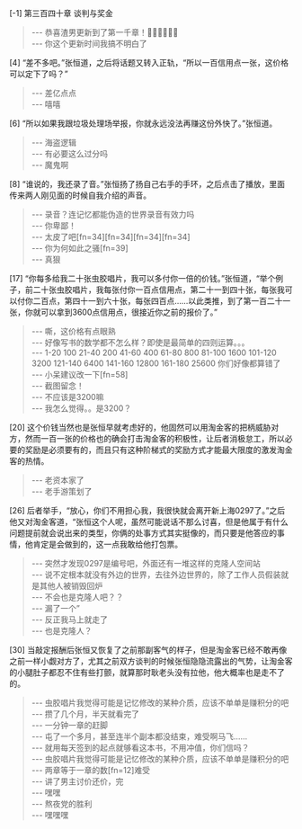 
[-1] 第三百四十章 谈判与奖金
>--- 恭喜渣男更新到了第一千章！🎁🎉🎁🎉🎁🎉<br>
>--- 你这个更新时间我搞不明白了<br>

[4] “差不多吧。”张恒道，之后将话题又转入正轨，“所以一百信用点一张，这价格可以定下了吗？”
>--- 差亿点点<br>
>--- 嘻嘻<br>

[6] “所以如果我跟垃圾处理场举报，你就永远没法再赚这份外快了。”张恒道。
>--- 海盗逻辑<br>
>--- 有必要这么过分吗<br>
>--- 魔鬼啊<br>

[8] “谁说的，我还录了音。”张恒扬了扬自己右手的手环，之后点击了播放，里面传来两人刚见面的时候自我介绍的声音。
>--- 录音？连记忆都能伪造的世界录音有效力吗<br>
>--- 你卑鄙！<br>
>--- 太皮了吧[fn=34][fn=34][fn=34][fn=34]<br>
>--- 你为何如此之骚[fn=39]<br>
>--- 真狠<br>

[17] “你每多给我二十张虫胶唱片，我可以多付你一倍的价钱。”张恒道，“举个例子，前二十张虫胶唱片，我每张付你一百点信用点，第二十一到四十张，每张我可以付你二百点，第四十一到六十张，每张四百点……以此类推，到了第一百二十一张，你就可以拿到3600点信用点，很接近你之前的报价了。”
>--- 嘶，这价格有点眼熟<br>
>--- 好像写书的数学都不怎么样？即使是最简单的四则运算。。。<br>
>--- 1-20      100
21-40    200
41-60    400
61-80    800
81-100   1600
101-120  3200
121-140  6400
141-160  12800
161-180  25600
你们好像都算错了<br>
>--- 小呆建议改一下[fn=58]<br>
>--- 截图留念！<br>
>--- 不应该是3200嘛<br>
>--- 我怎么觉得。。是3200？<br>

[20] 这个价钱当然也是张恒早就考虑好的，他固然可以用淘金客的把柄威胁对方，然而一百一张的价格也的确会打击淘金客的积极性，让后者消极怠工，所以必要的奖励是必须要有的，而且只有这种阶梯式的奖励方式才能最大限度的激发淘金客的热情。
>--- 老资本家了<br>
>--- 老手游策划了<br>

[26] 后者举手，“放心，你们不用担心我，我很快就会离开新上海0297了。”之后他又对淘金客道，“张恒这个人呢，虽然可能说话不那么讨喜，但是他属于有什么问题提前就会说出来的类型，你俩的处事方式其实挺像的，而只要是他答应的事情，他肯定是会做到的，这一点我敢给他打包票。
>--- 突然才发现0297是编号吧，外面还有一堆这样的克隆人空间站<br>
>--- 说不定根本就没有外边的世界，去往外边世界的，除了工作人员假装就是其他人被销毁回炉<br>
>--- 不会也是克隆人吧？？<br>
>--- 漏了一个”<br>
>--- 反正我马上就走了<br>
>--- 也是克隆人？<br>

[30] 当敲定报酬后张恒又恢复了之前那副客气的样子，但是淘金客已经不敢再像之前一样小觑对方了，尤其之前双方谈判的时候张恒隐隐流露出的气势，让淘金客的小腿肚子都忍不住有些打颤，就算那时耿老头没有拉他，他大概率也是走不了的。
>--- 虫胶唱片我觉得可能是记忆修改的某种介质，应该不单单是赚积分的吧<br>
>--- 攒了几个月，半天就看完了<br>
>--- 一分钟一章的赶脚<br>
>--- 屯了一个多月，甚至连半个副本都没结束，难受啊马飞……<br>
>--- 就用每天签到的起点就够看这本书，不用冲值，你们信吗？<br>
>--- 虫胶唱片我觉得可能是记忆修改的某种介质，应该不单单是赚积分的吧<br>
>--- 两章等于一章的数[fn=12]难受<br>
>--- 讲了男主讨价还价，完<br>
>--- 嘿嘿<br>
>--- 熬夜党的胜利<br>
>--- 嘿嘿嘿<br>
